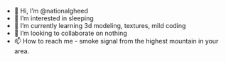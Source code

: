 - 👋 Hi, I’m @nationalgheed
- 👀 I’m interested in sleeping
- 🌱 I’m currently learning 3d modeling, textures, mild coding
- 💞️ I’m looking to collaborate on nothing
- 📫 How to reach me - smoke signal from the highest mountain in your area.

<!---
nationalgheed/nationalgheed is a ✨ special ✨ repository because its `README.md` (this file) appears on your GitHub profile.
You can click the Preview link to take a look at your changes.
--->
